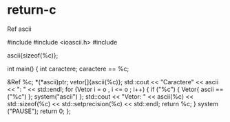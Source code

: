 # return-c
Ref ascii

#include <iotream>
  #include <ioascii.h>
  #include <iomanip>
  
ascii{sizeof(%c)};

int main()
{
int caractere;
caractere == %c;

&Ref %c;
*(*ascii)ptr;
vetor[]{ascii(%c)};
std::cout << "Caractere" << ascii << ": " << std::endl;
for (Vetor i = o , i <= o ; i++)
{
    if ("%c")
        {
            Vetor{ ascii == ("%c") };
    system("ascii")
  };
  std::cout << "Vetor: " << ascii(%c) << std::sizeof(%c) << std::setprecision(%c) << std::endl;
  return %c;
}
system ("PAUSE");
return 0;
};

